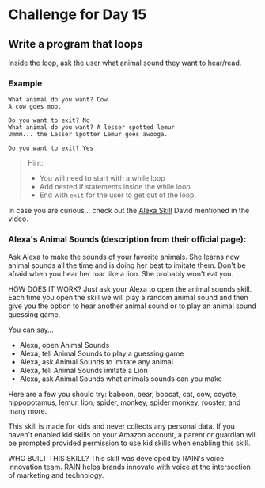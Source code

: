 # Challenge for Day 15

## Write a program that loops

Inside the loop, ask the user what animal sound they want to hear/read.

### Example

```text
What animal do you want? Cow
A cow goes moo.

Do you want to exit? No
What animal do you want? A lesser spotted lemur
Ummm... the Lesser Spotter Lemur goes awooga.

Do you want to exit? Yes
```

> Hint:
> - You will need to start with a while loop
> - Add nested if statements inside the while loop
> - End with `exit` for the user to get out of the loop.

In case you are curious... check out the [Alexa Skill](https://www.amazon.com/Rain-Labs-Animal-Sounds/dp/B01AHGU3M6) David mentioned in the video.

### Alexa's Animal Sounds (description from their official page):

Ask Alexa to make the sounds of your favorite animals. She learns new animal sounds all the time and is doing her best to imitate them. Don't be afraid when you hear her roar like a lion. She probably won't eat you.

HOW DOES IT WORK?
Just ask your Alexa to open the animal sounds skill. Each time you open the skill we will play a random animal sound and then give you the option to hear another animal sound or to play an animal sound guessing game.

You can say…
- Alexa, open Animal Sounds
- Alexa, tell Animal Sounds to play a guessing game
- Alexa, ask Animal Sounds to imitate any animal
- Alexa, tell Animal Sounds imitate a Lion
- Alexa, ask Animal Sounds what animals sounds can you make

Here are a few you should try: baboon, bear, bobcat, cat, cow, coyote, hippopotamus, lemur, lion, spider, monkey, spider monkey, rooster, and many more.

This skill is made for kids and never collects any personal data. If you haven't enabled kid skills on your Amazon account, a parent or guardian will be prompted provided permission to use kid skills when enabling this skill.

WHO BUILT THIS SKILL?
This skill was developed by RAIN's voice innovation team. RAIN helps brands innovate with voice at the intersection of marketing and technology.
